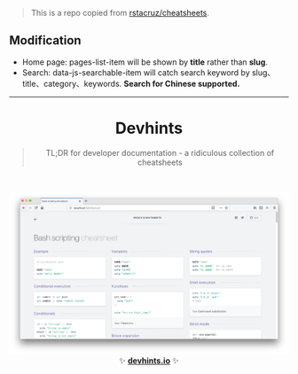 > This is a repo copied from [rstacruz/cheatsheets](https://github.com/rstacruz/cheatsheets).

## Modification
- Home page: pages-list-item will be shown by **title** rather than **slug**. 
- Search: data-js-searchable-item will catch search keyword by slug、title、category、keywords. **Search for Chinese supported.**



--------

<h1 align='center'>Devhints</h1>

<blockquote align='center'>
TL;DR for developer documentation - a ridiculous collection of cheatsheets
</blockquote>

<br>

<p align='center'>
<a href='https://devhints.io/'><img src='_docs/images/screenshot.png' width=600></a>
<br>
✨ <b><a href='https://devhints.io/'>devhints.io</a></b> ✨
</p>

<br>
